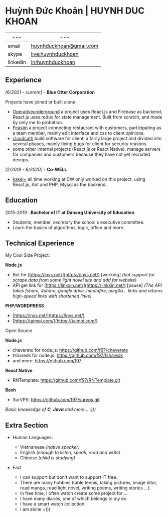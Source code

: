 Huỳnh Đức Khoản | HUYNH DUC KHOAN
============
|---|---|
|---|---|
|email|huynhduckhoan@gmail.com|
|skype|[live:huynhduckhoan](https://join.skype.com/invite/niUom6aZDDwa)|
|linkedin|[in/huynhduckhoan](https://www.linkedin.com/in/huynhduckhoan)|


Experience
----------


_[6/2021 - current]_ - **Blue Otter Corporation**


Projects have joined or built alone: 

* [Operativeunderground](https://www.operativeunderground.com/) a project uses React.js and Firebase as backend, React.js uses redux for state management. Built from scratch, and made by only me to probation.
* [Feastin](https://feastin.com/) a project connecting restaurant with customers, participating as a team member, mainly edit interface and css to client opinions.
* [cloudcath](https://www.cloudcath.com/) build software for client, a fairly large project and divided into several phases, mainly fixing bugs for client for security reasons.
* some other internal projects (React.js or React Native), manage servers for companies and customers because they have not yet recruited devops.

_[2/2019 - 6/2020]_ - **Co-WELL**

* [kakei+](https://kakei.fujinnotomo.co.jp/) all time working at CW only worked on this project, using React.js, Ant and PHP, Mysql as the backend.

Education
---------

2015-2019
:   **Bachelor of IT at Danang University of Education**

   * Students, member, secretary the school's executive committee.
   * Learn the basics of algorithms, logic, office and more.


Technical Experience
--------------------

My Cool Side Project: 

**Node.js**
   * Bot for [https://lnvs.net/](https://lnvs.net/) [working] _(bot support for scrape data from some light novel site and add for website)_
   * API get link for [https://linkxin.net/](https://linkxin.net/) [pause]  _(The API takes fshare, 4share, google drive, mediafire, meg0a... links and returns high-speed links with shortened links)_

**PHP/WORDPRESS**
   * [https://lnvs.net/](https://lnvs.net/)
   * [https://taimoi.com/](https://taimoi.com/)
 

Open Source

**Node.js**
   * chevereto for node.js: https://github.com/f97/chevereto
   * fsharedk for node.js: https://github.com/f97/fsharedk
   * and more: https://github.com/f97

**React Native**
   * RNTemplate: https://github.com/f97/RNTemplate.git

**Bash**
   * SurVPS: https://github.com/f97/survps.git
   
_Basic knowledge of **C**, **Java** and more... :)))_

[ref]: https://github.com/githubuser/f97

Extra Section
----------------------------------------

* Human Languages:

     * Vietnamese _(native speaker)_
     * English _(enough to listen, speak, read and write)_
     * Chinese _(child is studying)_

* Fact
   * I can support but don't want to support IT free.
   * There are many hobbies (table tennis, taking pictures, image ditor, read manga, read light novel, writing poems, writing stories ...).
   * In free time, I often watch create some project for ...
   * I have many diaries, one of which belongs to my ex.
   * I have a smart watch collection.
   * I am alone =)))
